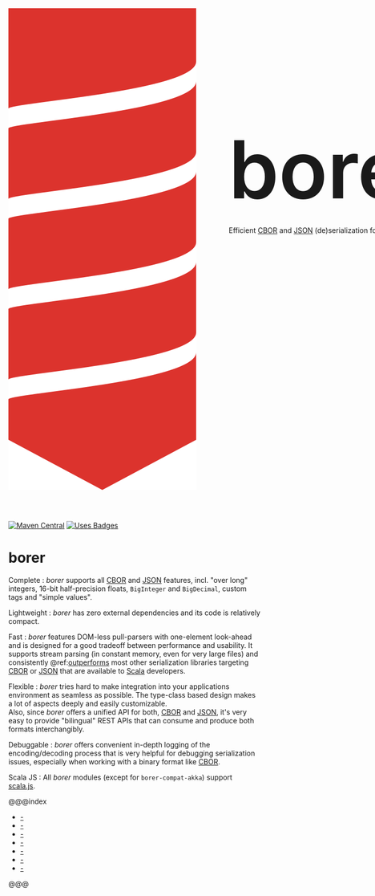 <div style="display:flex">
  <img src="assets/images/borer-logo.svg" alt="borer Logo" style="flex:0 1 100px; margin: 0 4rem 3rem 0"/>
  <div style="flex:1 1 400px">
    <h1 style="font-size:10rem;font-weight:600;margin-bottom: 1rem;">borer</h1>
    Efficient <a href="http://cbor.io/">CBOR</a> and <a href="http://json.org/">JSON</a> (de)serialization for
    <a href="https://www.scala-lang.org/">Scala</a>.
  </div>
</div>

[![Maven Central](https://img.shields.io/maven-central/v/io.bullet/borer-core_2.12.svg)](https://maven-badges.herokuapp.com/maven-central/io.bullet/borer-core_2.12)
[![Uses Badges](https://img.shields.io/badge/uses-badges-c0ca33.svg)](http://shields.io/)

borer
=====

Complete
: _borer_ supports all [CBOR] and [JSON] features, incl. "over long" integers, 16-bit half-precision floats,
  `BigInteger` and `BigDecimal`, custom tags and "simple values".
  
Lightweight
: _borer_ has zero external dependencies and its code is relatively compact.

Fast
: _borer_ features DOM-less pull-parsers with one-element look-ahead and is designed for a good tradeoff between
  performance and usability. It supports stream parsing (in constant memory, even for very large files) and consistently
  @ref:[outperforms](borer-core/07-JSON-performance.md) most other serialization libraries targeting [CBOR] or
  [JSON] that are available to [Scala] developers.
 
Flexible
: _borer_ tries hard to make integration into your applications environment as seamless as possible.
  The type-class based design makes a lot of aspects deeply and easily customizable.<br>
  Also, since _borer_ offers a unified API for both, [CBOR] and [JSON], it's very easy to provide "bilingual" REST APIs
  that can consume and produce both formats interchangibly. 

Debuggable
: _borer_ offers convenient in-depth logging of the encoding/decoding process that is very helpful for debugging
  serialization issues, especially when working with a binary format like [CBOR].

Scala JS
: All _borer_ modules (except for `borer-compat-akka`) support [scala.js].


  [Scala]: https://www.scala-lang.org/
  [scala.js]: https://www.scala-js.org/
  [CBOR]: http://cbor.io/
  [JSON]: http://json.org/
  
  
@@@index

* [-](01-design-principles.md)
* [-](02-getting-started.md)
* [-](borer-core/index.md)
* [-](04-borer-derivation.md)
* [-](05-borer-compat-akka.md)
* [-](06-borer-compat-scodec.md)
* [-](project/index.md)

@@@